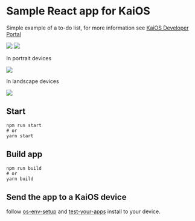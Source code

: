 # Sample React app for KaiOS

Simple example of a to-do list, for more information see [KaiOS Developer Portal](https://developer.kaiostech.com/docs/02.getting-started/03.build-your-first-package-app/sample-code#react)

![](./docs/to-do-on-input.png)
![](./docs/to-do.png)

In portrait devices

![](./docs/to-do-portrait.gif)

In landscape devices

![](./docs/to-do-landscape.gif)

## Start

```console
npm run start
# or
yarn start
```

## Build app

```console
npm run build
# or
yarn build
```

## Send the app to a KaiOS device

follow [os-env-setup](https://developer.kaiostech.com/docs/02.getting-started/01.env-setup/os-env-setup) and [test-your-apps](https://developer.kaiostech.com/docs/02.getting-started/03.build-your-first-package-app/test-your-apps)
install to your device.
